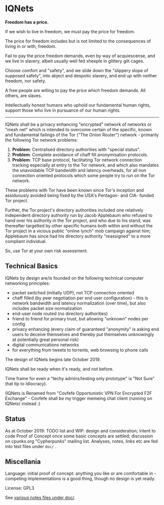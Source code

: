 # IQNets

**Freedom has a price.**

If we wish to live in freedom, we must pay the price for freedom.

The price for freedom includes but is not limited to the consequences of living in or with,
freedom.

Fail to pay the price freedom demands, even by way of acquiescense, and we live in slavery,
albeit usually well fed sheeple in glittery gilt cages.

Choose comfort and "safety", and we slide down the "slippery slope of supposed safety", into
abject and despotic slavery, and end up with neither freedom, nor safety.

A free people are willing to pay the price which freedom demands.  All others, are slaves.

Intellectually honest humans who uphold our fundamental human rights, support those who live in
pursuance of our human rights.

---

IQNets shall be a privacy enhancing "encrypted" network of networks or "mesh net" which is
intended to overcome certain of the specific, known and fundamental failings of the Tor ("The
Onion Router") network - primarily the following Tor network problems:

 1. **Problem**: Centralised directory authorities with "special status".
 2. **Problem**: Complete avoidance of chaff fill anonymisation protocols.
 3. **Problem**: TCP base protocol, facilitating Tor network connection tracking especially at
    entry to the Tor network, and which also mandates the unavoidable TCP bandwidth and latency
    overheads, for all non connection oriented protocols which some people try to run on the Tor
    network.

These problems with Tor have been known since Tor's inception and assiduously avoided being
fixed by the USA's Pentagon- and CIA- funded Tor project.

Further, the Tor project's directory authorities included one relatively independent directory
authority run by Jacob Applebaum who refused to hand over his authority in the Tor project, and
who due to his stand, was thereafter targetted by other specific humans both within and without
the Tor project in a vicious public "online lynch" mob campaign against him; Applebaum has since
had his directory authority "reassigned" to a more compliant individual.

So, use Tor at your own risk assessment.


## Technical Basics

IQNets by design are/is founded on the following technical computer networking principles:

 - packet switched (initially UDP), not TCP connection oriented
 - chaff filled (by peer negotiation per end user configuration) - this is network bandwidth and
   latency normalization (over time), but also includes packet size normalization
 - end-user node routed (no directory authorities)
 - friend to friend for primary trust, but allowing "unknown" nodes per config
 - privacy enhancing (every claim of guaranteed "anonymity" is asking end users to deceive
   themselves and thereby put themselves unknowingly at potentially great personal risk)
 - digital communications networks
 - for everything from tweets to torrents, web browsing to phone calls

The design of IQNets begins late October 2019.

IQNets shall be ready when it's ready, and not before.

Time frame for even a "techy admins/testing only prototype" is "Not Sure" (hat tip to
Idiocracy).

(IQNets is Renamed from "Covfefe Opportunistic VPN For Encrypted F2F Exchange" - Covfefe shall
 be my trigger memeing chat client (running on IQNets) instead :)


## Status

As at October 2019: TODO list and WIP:
design and consideration;
intent to code Proof of Concept once some basic concepts are settled;
discussion on cpunks.org "Cypherpunks" mailing list.
Analyses, notes, links etc are fed into text files under `doc/` .


## Miscellania

Language: initial proof of concept: anything you like or are comfortable in - competing
implementations is a good thing, though no design is yet ready.

License: GPL3

See [various notes files under doc/](doc/).

